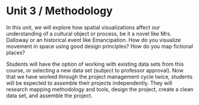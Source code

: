 # Unit 3 / Methodology

In this unit, we will explore how spatial visualizations affect our understanding of a cultural object or process, be it a novel like Mrs. Dalloway or an historical event like Emancipation. How do you visualize movement in space using good design principles? How do you map fictional places? 

Students will have the option of working with existing data sets from this course, or selecting a new data set (subject to professor approval). Now that we have worked through the project management cycle twice, students will be expected to assemble their projects independently. They will research mapping methodology and tools, design the project, create a clean data set, and assemble the project. 
